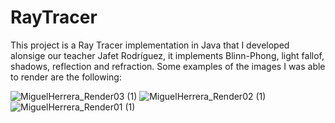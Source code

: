 # RayTracer

This project is a Ray Tracer implementation in Java that I developed alonsige our teacher Jafet Rodríguez,
it implements Blinn-Phong, light fallof, shadows, reflection and refraction. Some examples of the images I
was able to render are the following:

![MiguelHerrera_Render03 (1)](https://github.com/herrerpm/RayTracer/assets/80184641/fac66f7e-aad7-4a1e-b112-b9775ac38c46)
![MiguelHerrera_Render02 (1)](https://github.com/herrerpm/RayTracer/assets/80184641/7e111061-ea78-44d6-a973-ef5c7ac444cf)
![MiguelHerrera_Render01 (1)](https://github.com/herrerpm/RayTracer/assets/80184641/f7b8f5db-fcde-4a67-8c04-61fad3523afa)
